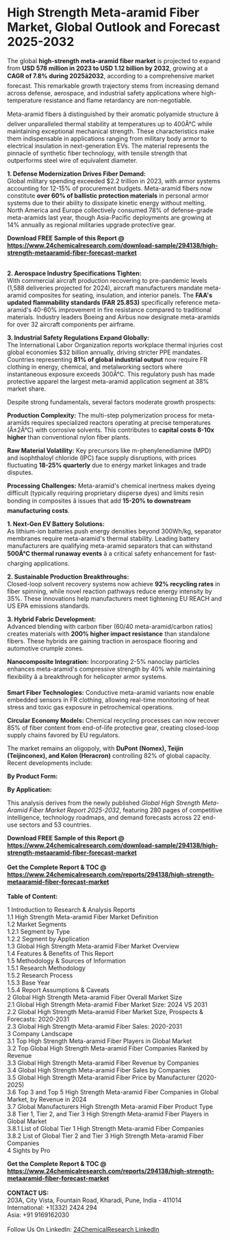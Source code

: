 <h1>High Strength Meta-aramid Fiber Market, Global Outlook and Forecast 2025-2032</h1><p>The global <strong>high-strength meta-aramid fiber market</strong> is projected to expand from <strong>USD 578 million in 2023 to USD 1.12 billion by 2032</strong>, growing at a <strong>CAGR of 7.8% during 2025â2032</strong>, according to a comprehensive market forecast. This remarkable growth trajectory stems from increasing demand across defense, aerospace, and industrial safety applications where high-temperature resistance and flame retardancy are non-negotiable.</p><p>Meta-aramid fibers â distinguished by their aromatic polyamide structure â deliver unparalleled thermal stability at temperatures up to 400Â°C while maintaining exceptional mechanical strength. These characteristics make them indispensable in applications ranging from military body armor to electrical insulation in next-generation EVs. The material represents the pinnacle of synthetic fiber technology, with tensile strength that outperforms steel wire of equivalent diameter.</p><p><strong>1. Defense Modernization Drives Fiber Demand:</strong><br>
Global military spending exceeded $2.2 trillion in 2023, with armor systems accounting for 12-15% of procurement budgets. Meta-aramid fibers now constitute <strong>over 60% of ballistic protection materials</strong> in personal armor systems due to their ability to dissipate kinetic energy without melting. North America and Europe collectively consumed 78% of defense-grade meta-aramids last year, though Asia-Pacific deployments are growing at 14% annually as regional militaries upgrade protective gear.</p><div><b>Download FREE Sample of this Report @ 
            <a href="https://www.24chemicalresearch.com/download-sample/294138/high-strength-metaaramid-fiber-forecast-market">
            https://www.24chemicalresearch.com/download-sample/294138/high-strength-metaaramid-fiber-forecast-market</a></b></div><br><p><strong>2. Aerospace Industry Specifications Tighten:</strong><br>
With commercial aircraft production recovering to pre-pandemic levels (1,588 deliveries projected for 2024), aircraft manufacturers mandate meta-aramid composites for seating, insulation, and interior panels. The <strong>FAA's updated flammability standards (FAR 25.853)</strong> specifically reference meta-aramid's 40-60% improvement in fire resistance compared to traditional materials. Industry leaders Boeing and Airbus now designate meta-aramids for over 32 aircraft components per airframe.</p><p><strong>3. Industrial Safety Regulations Expand Globally:</strong><br>
The International Labor Organization reports workplace thermal injuries cost global economies $32 billion annually, driving stricter PPE mandates. Countries representing <strong>81% of global industrial output</strong> now require FR clothing in energy, chemical, and metalworking sectors where instantaneous exposure exceeds 300Â°C. This regulatory push has made protective apparel the largest meta-aramid application segment at 38% market share.</p><p>Despite strong fundamentals, several factors moderate growth prospects:</p><p><strong>Production Complexity:</strong> The multi-step polymerization process for meta-aramids requires specialized reactors operating at precise temperatures (Â±2Â°C) with corrosive solvents. This contributes to <strong>capital costs 8-10x higher</strong> than conventional nylon fiber plants.</p><p><strong>Raw Material Volatility:</strong> Key precursors like m-phenylenediamine (MPD) and isophthaloyl chloride (IPC) face supply disruptions, with prices fluctuating <strong>18-25% quarterly</strong> due to energy market linkages and trade disputes.</p><p><strong>Processing Challenges:</strong> Meta-aramid's chemical inertness makes dyeing difficult (typically requiring proprietary disperse dyes) and limits resin bonding in composites â issues that add <strong>15-20% to downstream manufacturing costs</strong>.</p><p><strong>1. Next-Gen EV Battery Solutions:</strong><br>
As lithium-ion batteries push energy densities beyond 300Wh/kg, separator membranes require meta-aramid's thermal stability. Leading battery manufacturers are qualifying meta-aramid separators that can withstand <strong>500Â°C thermal runaway events</strong> â a critical safety enhancement for fast-charging applications.</p><p><strong>2. Sustainable Production Breakthroughs:</strong><br>
Closed-loop solvent recovery systems now achieve <strong>92% recycling rates</strong> in fiber spinning, while novel reaction pathways reduce energy intensity by 35%. These innovations help manufacturers meet tightening EU REACH and US EPA emissions standards.</p><p><strong>3. Hybrid Fabric Development:</strong><br>
Advanced blending with carbon fiber (60/40 meta-aramid/carbon ratios) creates materials with <strong>200% higher impact resistance</strong> than standalone fibers. These hybrids are gaining traction in aerospace flooring and automotive crumple zones.</p><p><strong>Nanocomposite Integration:</strong> Incorporating 2-5% nanoclay particles enhances meta-aramid's compressive strength by 40% while maintaining flexibility â a breakthrough for helicopter armor systems.</p><p><strong>Smart Fiber Technologies:</strong> Conductive meta-aramid variants now enable embedded sensors in FR clothing, allowing real-time monitoring of heat stress and toxic gas exposure in petrochemical operations.</p><p><strong>Circular Economy Models:</strong> Chemical recycling processes can now recover 85% of fiber content from end-of-life protective gear, creating closed-loop supply chains favored by EU regulators.</p><p>The market remains an oligopoly, with <strong>DuPont (Nomex), Teijin (Teijinconex), and Kolon (Heracron)</strong> controlling 82% of global capacity. Recent developments include:</p><p><strong>By Product Form:</strong></p><p><strong>By Application:</strong></p><p>This analysis derives from the newly published <em>Global High Strength Meta-Aramid Fiber Market Report 2025-2032</em>, featuring 280 pages of competitive intelligence, technology roadmaps, and demand forecasts across 22 end-use sectors and 53 countries.</p><div><b>Download FREE Sample of this Report @ 
            <a href="https://www.24chemicalresearch.com/download-sample/294138/high-strength-metaaramid-fiber-forecast-market">
            https://www.24chemicalresearch.com/download-sample/294138/high-strength-metaaramid-fiber-forecast-market</a></b></div><br><div><b>Get the Complete Report & TOC @ 
            <a href="https://www.24chemicalresearch.com/reports/294138/high-strength-metaaramid-fiber-forecast-market">
            https://www.24chemicalresearch.com/reports/294138/high-strength-metaaramid-fiber-forecast-market</a></b></div><br>
            <b>Table of Content:</b><p>1 Introduction to Research & Analysis Reports<br />
 1.1 High Strength Meta-aramid Fiber Market Definition<br />
 1.2 Market Segments<br />
 1.2.1 Segment by Type<br />
 1.2.2 Segment by Application<br />
 1.3 Global High Strength Meta-aramid Fiber Market Overview<br />
 1.4 Features & Benefits of This Report<br />
 1.5 Methodology & Sources of Information<br />
 1.5.1 Research Methodology<br />
 1.5.2 Research Process<br />
 1.5.3 Base Year<br />
 1.5.4 Report Assumptions & Caveats<br />
2 Global High Strength Meta-aramid Fiber Overall Market Size<br />
 2.1 Global High Strength Meta-aramid Fiber Market Size: 2024 VS 2031<br />
 2.2 Global High Strength Meta-aramid Fiber Market Size, Prospects & Forecasts: 2020-2031<br />
 2.3 Global High Strength Meta-aramid Fiber Sales: 2020-2031<br />
3 Company Landscape<br />
 3.1 Top High Strength Meta-aramid Fiber Players in Global Market<br />
 3.2 Top Global High Strength Meta-aramid Fiber Companies Ranked by Revenue<br />
 3.3 Global High Strength Meta-aramid Fiber Revenue by Companies<br />
 3.4 Global High Strength Meta-aramid Fiber Sales by Companies<br />
 3.5 Global High Strength Meta-aramid Fiber Price by Manufacturer (2020-2025)<br />
 3.6 Top 3 and Top 5 High Strength Meta-aramid Fiber Companies in Global Market, by Revenue in 2024<br />
 3.7 Global Manufacturers High Strength Meta-aramid Fiber Product Type<br />
 3.8 Tier 1, Tier 2, and Tier 3 High Strength Meta-aramid Fiber Players in Global Market<br />
 3.8.1 List of Global Tier 1 High Strength Meta-aramid Fiber Companies<br />
 3.8.2 List of Global Tier 2 and Tier 3 High Strength Meta-aramid Fiber Companies<br />
4 Sights by Pro</p><div><b>Get the Complete Report & TOC @ 
            <a href="https://www.24chemicalresearch.com/reports/294138/high-strength-metaaramid-fiber-forecast-market">
            https://www.24chemicalresearch.com/reports/294138/high-strength-metaaramid-fiber-forecast-market</a></b></div><br><b>CONTACT US:</b><br>
            203A, City Vista, Fountain Road, Kharadi, Pune, India - 411014<br>
            International: +1(332) 2424 294<br>
            Asia: +91 9169162030 <br><br>
            Follow Us On LinkedIn: <a href="https://www.linkedin.com/company/24chemicalresearch/">24ChemicalResearch LinkedIn</a>